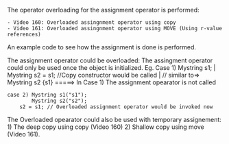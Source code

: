The operator overloading for the assignment operator is performed:

    - Video 160: Overloaded assingnment operator using copy
    - Video 161: Overloaded assingnment operator using MOVE (Using r-value references)

An example code to see how the assignment is done is performed.

The assignment operator could be overloaded:
    The assingment operator could only be used once the object is initialized.
    Eg.
	Case 1) Mystring s1;
	|     	Mystring s2 = s1; //Copy constructor would be called
	|		      	  // similar to=> Mystring s2 {s1}
	=====>	In Case 1) The assignment opearator is not called

	case 2) Mystring s1("s1");
	     	Mystring s2("s2");
		s2 = s1; // Overloaded assignment operator would be invoked now

The Overloaded opearator could also be used with temporary assignement:
    1) The deep copy using copy (Video 160)
    2) Shallow copy using move	(Video 161).

				  